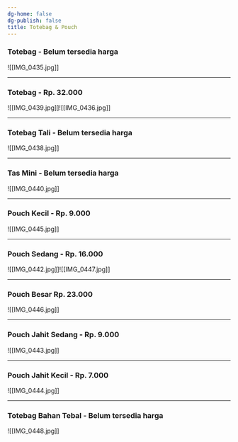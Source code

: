 ```yaml
---
dg-home: false
dg-publish: false
title: Totebag & Pouch
---
```

### Totebag - Belum tersedia harga
![[IMG_0435.jpg]]
***
### Totebag - Rp. 32.000
![[IMG_0439.jpg]]![[IMG_0436.jpg]]
***
### Totebag Tali - Belum tersedia harga
![[IMG_0438.jpg]]
***
### Tas Mini - Belum tersedia harga
![[IMG_0440.jpg]]
***
### Pouch Kecil - Rp. 9.000
![[IMG_0445.jpg]]
***
### Pouch Sedang - Rp. 16.000
![[IMG_0442.jpg]]![[IMG_0447.jpg]]
***
### Pouch Besar Rp. 23.000
![[IMG_0446.jpg]]
***
### Pouch Jahit Sedang - Rp. 9.000
![[IMG_0443.jpg]]
***
### Pouch Jahit Kecil - Rp. 7.000
![[IMG_0444.jpg]]
***
### Totebag Bahan Tebal - Belum tersedia harga
![[IMG_0448.jpg]]


